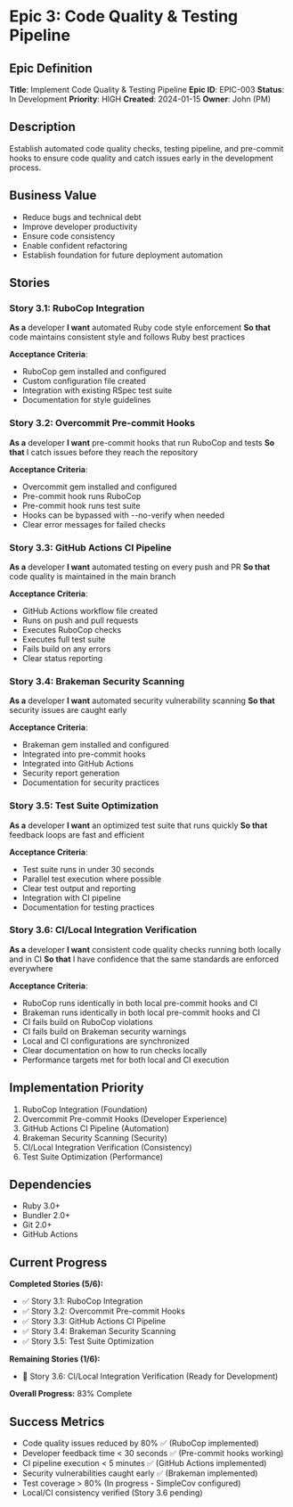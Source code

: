 # Epic 3: Code Quality & Testing Pipeline

## Epic Definition
**Title**: Implement Code Quality & Testing Pipeline
**Epic ID**: EPIC-003
**Status**: In Development
**Priority**: HIGH
**Created**: 2024-01-15
**Owner**: John (PM)

## Description
Establish automated code quality checks, testing pipeline, and pre-commit hooks to ensure code quality and catch issues early in the development process.

## Business Value
- Reduce bugs and technical debt
- Improve developer productivity
- Ensure code consistency
- Enable confident refactoring
- Establish foundation for future deployment automation

## Stories

### Story 3.1: RuboCop Integration
**As a** developer
**I want** automated Ruby code style enforcement
**So that** code maintains consistent style and follows Ruby best practices

**Acceptance Criteria**:
- RuboCop gem installed and configured
- Custom configuration file created
- Integration with existing RSpec test suite
- Documentation for style guidelines

### Story 3.2: Overcommit Pre-commit Hooks
**As a** developer
**I want** pre-commit hooks that run RuboCop and tests
**So that** I catch issues before they reach the repository

**Acceptance Criteria**:
- Overcommit gem installed and configured
- Pre-commit hook runs RuboCop
- Pre-commit hook runs test suite
- Hooks can be bypassed with --no-verify when needed
- Clear error messages for failed checks

### Story 3.3: GitHub Actions CI Pipeline
**As a** developer
**I want** automated testing on every push and PR
**So that** code quality is maintained in the main branch

**Acceptance Criteria**:
- GitHub Actions workflow file created
- Runs on push and pull requests
- Executes RuboCop checks
- Executes full test suite
- Fails build on any errors
- Clear status reporting

### Story 3.4: Brakeman Security Scanning
**As a** developer
**I want** automated security vulnerability scanning
**So that** security issues are caught early

**Acceptance Criteria**:
- Brakeman gem installed and configured
- Integrated into pre-commit hooks
- Integrated into GitHub Actions
- Security report generation
- Documentation for security practices

### Story 3.5: Test Suite Optimization
**As a** developer
**I want** an optimized test suite that runs quickly
**So that** feedback loops are fast and efficient

**Acceptance Criteria**:
- Test suite runs in under 30 seconds
- Parallel test execution where possible
- Clear test output and reporting
- Integration with CI pipeline
- Documentation for testing practices

### Story 3.6: CI/Local Integration Verification
**As a** developer
**I want** consistent code quality checks running both locally and in CI
**So that** I have confidence that the same standards are enforced everywhere

**Acceptance Criteria**:
- RuboCop runs identically in both local pre-commit hooks and CI
- Brakeman runs identically in both local pre-commit hooks and CI
- CI fails build on RuboCop violations
- CI fails build on Brakeman security warnings
- Local and CI configurations are synchronized
- Clear documentation on how to run checks locally
- Performance targets met for both local and CI execution

## Implementation Priority
1. RuboCop Integration (Foundation)
2. Overcommit Pre-commit Hooks (Developer Experience)
3. GitHub Actions CI Pipeline (Automation)
4. Brakeman Security Scanning (Security)
5. CI/Local Integration Verification (Consistency)
6. Test Suite Optimization (Performance)

## Dependencies
- Ruby 3.0+
- Bundler 2.0+
- Git 2.0+
- GitHub Actions

## Current Progress

**Completed Stories (5/6):**
- ✅ Story 3.1: RuboCop Integration
- ✅ Story 3.2: Overcommit Pre-commit Hooks  
- ✅ Story 3.3: GitHub Actions CI Pipeline
- ✅ Story 3.4: Brakeman Security Scanning
- ✅ Story 3.5: Test Suite Optimization

**Remaining Stories (1/6):**
- 🔄 Story 3.6: CI/Local Integration Verification (Ready for Development)

**Overall Progress:** 83% Complete

## Success Metrics
- Code quality issues reduced by 80% ✅ (RuboCop implemented)
- Developer feedback time < 30 seconds ✅ (Pre-commit hooks working)
- CI pipeline execution < 5 minutes ✅ (GitHub Actions implemented)
- Security vulnerabilities caught early ✅ (Brakeman implemented)
- Test coverage > 80% (In progress - SimpleCov configured)
- Local/CI consistency verified (Story 3.6 pending)

